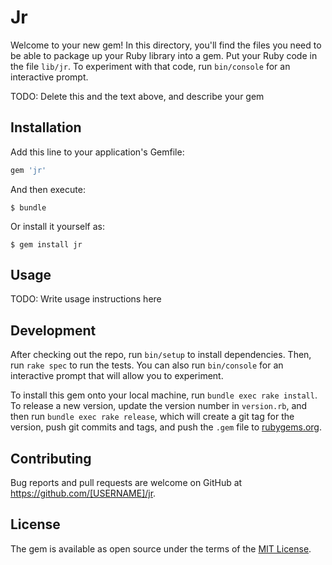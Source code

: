 # Jr

Welcome to your new gem! In this directory, you'll find the files you need to be able to package up your Ruby library into a gem. Put your Ruby code in the file `lib/jr`. To experiment with that code, run `bin/console` for an interactive prompt.

TODO: Delete this and the text above, and describe your gem

## Installation

Add this line to your application's Gemfile:

```ruby
gem 'jr'
```

And then execute:

    $ bundle

Or install it yourself as:

    $ gem install jr

## Usage

TODO: Write usage instructions here

## Development

After checking out the repo, run `bin/setup` to install dependencies. Then, run `rake spec` to run the tests. You can also run `bin/console` for an interactive prompt that will allow you to experiment.

To install this gem onto your local machine, run `bundle exec rake install`. To release a new version, update the version number in `version.rb`, and then run `bundle exec rake release`, which will create a git tag for the version, push git commits and tags, and push the `.gem` file to [rubygems.org](https://rubygems.org).

## Contributing

Bug reports and pull requests are welcome on GitHub at https://github.com/[USERNAME]/jr.

## License

The gem is available as open source under the terms of the [MIT License](https://opensource.org/licenses/MIT).

